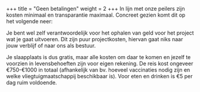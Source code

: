 +++
title = "Geen betalingen"
weight = 2
+++
In lijn met onze peilers zijn kosten minimaal en transparantie maximaal. Concreet gezien komt dit op het volgende neer:

Je bent wel zelf verantwoordelijk voor het ophalen van geld voor het project wat je gaat uitvoeren. Dit zijn puur projectkosten, hiervan gaat niks naar jouw verblijf of naar ons als bestuur.

Je slaapplaats is dus gratis, maar alle kosten om daar te komen en jezelf te voorzien in levensbehoeften zijn voor eigen rekening. De reis kost ongeveer €750-€1000 in totaal (afhankelijk van bv. hoeveel vaccinaties nodig zijn en welke vliegtuigmaatschappij beschikbaar is). Voor eten en drinken is €5 per dag ruim voldoende.

